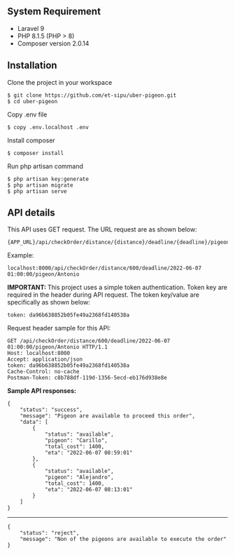 ## System Requirement

- Laravel 9
- PHP 8.1.5 (PHP > 8)
- Composer version 2.0.14

## Installation

Clone the project in your workspace

    $ git clone https://github.com/et-sipu/uber-pigeon.git
    $ cd uber-pigeon

Copy .env file

    $ copy .env.localhost .env

Install composer

    $ composer install

Run php artisan command

    $ php artisan key:generate
    $ php artisan migrate
    $ php artisan serve

## API details

This API uses GET request. The URL request are as shown below:

	{APP_URL}/api/checkOrder/distance/{distance}/deadline/{deadline}/pigeon/{pigeon_name}

Example:

	localhost:8000/api/checkOrder/distance/600/deadline/2022-06-07 01:00:00/pigeon/Antonio

<b>IMPORTANT: </b>This project uses a simple token authentication. Token key are required in the header during API request. The token key/value are specifically as shown below:

	token: da96b638852b05fe49a2368fd140538a

Request header sample for this API:

	GET /api/checkOrder/distance/600/deadline/2022-06-07 01:00:00/pigeon/Antonio HTTP/1.1
	Host: localhost:8000
	Accept: application/json
	token: da96b638852b05fe49a2368fd140538a
	Cache-Control: no-cache
	Postman-Token: c8b788df-119d-1356-5ecd-eb176d938e8e

<b>Sample API responses:</b>

	{
		"status": "success",
		"message": "Pigeon are available to proceed this order",
		"data": [
			{
				"status": "available",
				"pigeon": "Carillo",
				"total_cost": 1400,
				"eta": "2022-06-07 08:59:01"
			},
			{
				"status": "available",
				"pigeon": "Alejandro",
				"total_cost": 1400,
				"eta": "2022-06-07 08:13:01"
			}
		]
	}

<hr>

	{
		"status": "reject",
		"message": "Non of the pigeons are available to execute the order"
	}